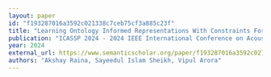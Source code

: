 ```yaml
---
layout: paper
id: "f193287016a3592c021338c7ceb75cf3a885c23f"
title: "Learning Ontology Informed Representations With Constraints For Acoustic Event Detection"
publication: "ICASSP 2024 - 2024 IEEE International Conference on Acoustics, Speech and Signal Processing (ICASSP)"
year: 2024
external_url: https://www.semanticscholar.org/paper/f193287016a3592c021338c7ceb75cf3a885c23f
authors: "Akshay Raina, Sayeedul Islam Sheikh, Vipul Arora"
---
```

